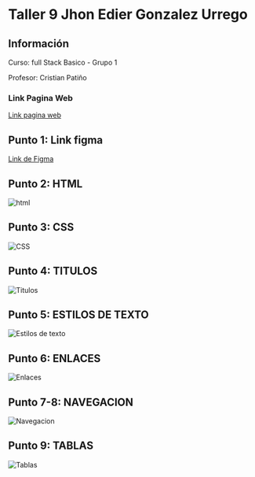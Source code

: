 <h1>Taller 9 Jhon Edier Gonzalez Urrego</h1>

<h2> Información</h2>

<p>Curso: full Stack Basico - Grupo 1</p>
<p>Profesor: Cristian Patiño</p>

<h3>Link Pagina Web</h3>
<a href="https://jhong2002.github.io/taller-9-full-stack/" target="_blank">Link pagina web</a>

<h2> Punto 1: Link figma</h2>

<a href="https://www.figma.com/file/kfGZwL9ZwtHzS011H2KXf0/jhon-Gonzalez---Figma-Excesice?type=design&node-id=0%3A1&mode=design&t=NRw1xPmHaHStW62Z-1" target="_blank">Link de Figma</a>

<h2>Punto 2: HTML</h2>
<img src="./public/images/html.png" alt="html"> 

<h2>Punto 3: CSS</h2>
<img src="./public/images/Taller-punto-1-3-index.png" alt="CSS"> 

<h2>Punto 4: TITULOS</h2>
<img src="./public/images/Taller-punto-4.png" alt="Titulos"> 

<h2>Punto 5: ESTILOS DE TEXTO</h2>
<img src="./public/images/Taller-punto-5.png" alt="Estilos de texto">
 
<h2>Punto 6: ENLACES</h2>
<img src="./public/images/Taller-punto-6.png" alt="Enlaces">

<h2>Punto 7-8: NAVEGACION</h2>
<img src="./public/images/Taller-punto-7-8.png" alt="Navegacion">

<h2>Punto 9: TABLAS</h2>
<img src="./public/images/Taller-punto-9.png" alt="Tablas">